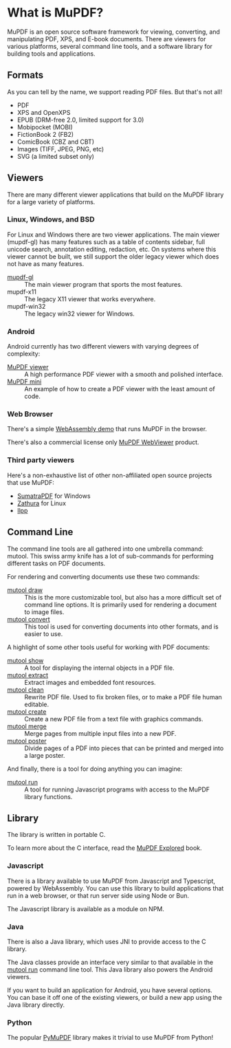 # What is MuPDF?

MuPDF is an open source software framework for viewing, converting, and
manipulating PDF, XPS, and E-book documents. There are viewers for various
platforms, several command line tools, and a software library for building
tools and applications.

## Formats

As you can tell by the name, we support reading PDF files. But that's not all!

- PDF
- XPS and OpenXPS
- EPUB (DRM-free 2.0, limited support for 3.0)
- Mobipocket (MOBI)
- FictionBook 2 (FB2)
- ComicBook (CBZ and CBT)
- Images (TIFF, JPEG, PNG, etc)
- SVG (a limited subset only)

## Viewers

There are many different viewer applications that build on the MuPDF library
for a large variety of platforms.

### Linux, Windows, and BSD

For Linux and Windows there are two viewer applications.
The main viewer (mupdf-gl) has many features such as a table of contents
sidebar, full unicode search, annotation editing, redaction, etc.
On systems where this viewer cannot be built, we still support the older
legacy viewer which does not have as many features.

<dl>
<dt><a href="../tools/mupdf-gl.html">mupdf-gl</a>
<dd>The main viewer program that sports the most features.
<dt>mupdf-x11
<dd>The legacy X11 viewer that works everywhere.
<dt>mupdf-win32
<dd>The legacy win32 viewer for Windows.
</dl>

### Android

Android currently has two different viewers with varying degrees of complexity:

<dl>
<dt><a href="https://play.google.com/store/apps/details?id=com.artifex.mupdf.viewer.app">MuPDF viewer</a>
<dd>A high performance PDF viewer with a smooth and polished interface.
<dt><a href="https://play.google.com/store/apps/details?id=com.artifex.mupdf.mini.app">MuPDF mini</a>
<dd>An example of how to create a PDF viewer with the least amount of code.
</dl>

### Web Browser

There's a simple
<a href="https://mupdf.com/wasm/demo/?file=/docs/mupdf_explored.pdf">WebAssembly demo</a>
that runs MuPDF in the browser.

There's also a commercial license only <a href="https://webviewer.mupdf.com/">MuPDF WebViewer</a> product.

### Third party viewers

Here's a non-exhaustive list of other non-affiliated open source projects that use MuPDF:

- <a href="https://www.sumatrapdfreader.org/download-free-pdf-viewer">SumatraPDF</a> for Windows
- <a href="https://pwmt.org/projects/zathura/">Zathura</a> for Linux
- <a href="https://repo.or.cz/llpp.git">llpp</a>

## Command Line

The command line tools are all gathered into one umbrella command: mutool.
This swiss army knife has a lot of sub-commands for performing different
tasks on PDF documents.

For rendering and converting documents use these two commands:

<dl>
<dt><a href="../tools/mutool-draw.html">mutool draw</a>
<dd>This is the more customizable tool, but also has a more difficult set of command line options.
It is primarily used for rendering a document to image files.
<dt><a href="../tools/mutool-convert.html">mutool convert</a>
<dd>This tool is used for converting documents into other formats, and is easier to use.
</dl>

A highlight of some other tools useful for working with PDF documents:

<dl>
<dt><a href="../tools/mutool-show.html">mutool show</a>
<dd>A tool for displaying the internal objects in a PDF file.
<dt><a href="../tools/mutool-extract.html">mutool extract</a>
<dd>Extract images and embedded font resources.
<dt><a href="../tools/mutool-clean.html">mutool clean</a>
<dd>Rewrite PDF file. Used to fix broken files, or to make a PDF file human editable.
<dt><a href="../tools/mutool-create.html">mutool create</a>
<dd>Create a new PDF file from a text file with graphics commands.
<dt><a href="../tools/mutool-merge.html">mutool merge</a>
<dd>Merge pages from multiple input files into a new PDF.
<dt><a href="../tools/mutool-poster.html">mutool poster</a>
<dd>Divide pages of a PDF into pieces that can be printed and merged into a large poster.
</dl>

And finally, there is a tool for doing anything you can imagine:

<dl>
<dt><a href="../tools/mutool-run.html">mutool run</a>
<dd>A tool for running Javascript programs with access to the MuPDF library functions.
</dl>

## Library

The library is written in portable C.

To learn more about the C interface, read the <a href="../cookbook/mupdf-explored.html">MuPDF Explored</a> book.

### Javascript

There is a library available to use MuPDF from Javascript and Typescript,
powered by WebAssembly. You can use this library to build applications that run
in a web browser, or that run server side using Node or Bun.

The Javascript library is available as a module on NPM.

### Java

There is also a Java library, which uses JNI to provide access to the C library.

The Java classes provide an interface very similar to that available in the
<a href="../tools/mutool-run.html">mutool run</a> command line tool.
This Java library also powers the Android viewers.

If you want to build an application for Android, you have several options. You
can base it off one of the existing viewers, or build a new app using the Java
library directly.

### Python

The popular [PyMuPDF](https://pypi.org/project/PyMuPDF/) library makes it trivial to use MuPDF from Python!
